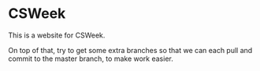 # CSWeek
This is a website for CSWeek.

On top of that, try to get some extra branches so that we can each pull and commit to the master branch, to make work easier.

